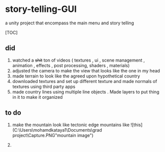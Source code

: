 # story-telling-GUI
a unity project that encompass the main menu and story telling



[TOC]



## did

1. watched a ~~shit~~ ton of videos ( textures , ui , scene management , animation , effects , post processing, shaders , materials) 
2. adjusted the camera to make the view that looks like the one in my head  
3. made terrain to look like the agreed upon hypothetical country  
4. downloaded textures and set up different texture and made normals of textures using third party apps 
5. made country lines using multiple line objects . Made layers to put thing in it to make it organized

## to do

1. make the mountain look like tectonic edge mountains like ![this](C:\Users\mohamdkataya1\Documents\grad project\Capture.PNG"mountain image")

2.